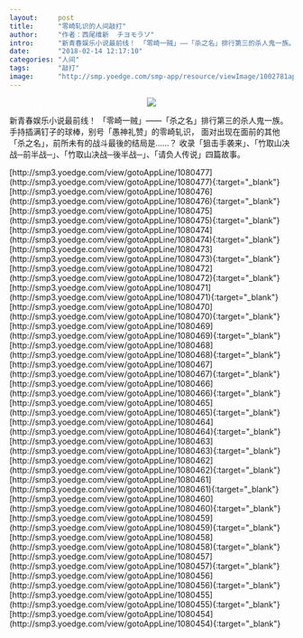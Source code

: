 ```yaml
---
layout:     post
title:      "零崎轧识的人间敲打"
author:     "作者：西尾维新  チヨモラソ"
intro:      "新青春娱乐小说最前线！ 「零崎一贼」——「杀之名」排行第三的杀人鬼一族。 手持插满钉子的球棒，别号「愚神礼赞」的零崎轧识， 面对出现在面前的其他「杀之名」，前所未有的战斗最後的结局是……？ 收录「狙击手袭来」、「竹取山决战─前半战─」、「竹取山决战─後半战─」、「请负人传说」四篇故事。"
date:       "2018-02-14 12:17:10"
categories: "人间"
tags:       "敲打"
image:      "http://smp.yoedge.com/smp-app/resource/viewImage/1002781appline.png"
---
```

<div style="text-align: center">
<p><img src="http://smp.yoedge.com/smp-app/resource/viewImage/1002781appline.png"/></p>
</div>
<p class="post-meta">
<span>新青春娱乐小说最前线！ 「零崎一贼」——「杀之名」排行第三的杀人鬼一族。 手持插满钉子的球棒，别号「愚神礼赞」的零崎轧识， 面对出现在面前的其他「杀之名」，前所未有的战斗最後的结局是……？ 收录「狙击手袭来」、「竹取山决战─前半战─」、「竹取山决战─後半战─」、「请负人传说」四篇故事。</span>
</p>
[http://smp3.yoedge.com/view/gotoAppLine/1080477](http://smp3.yoedge.com/view/gotoAppLine/1080477){:target="_blank"}
[http://smp3.yoedge.com/view/gotoAppLine/1080476](http://smp3.yoedge.com/view/gotoAppLine/1080476){:target="_blank"}
[http://smp3.yoedge.com/view/gotoAppLine/1080475](http://smp3.yoedge.com/view/gotoAppLine/1080475){:target="_blank"}
[http://smp3.yoedge.com/view/gotoAppLine/1080474](http://smp3.yoedge.com/view/gotoAppLine/1080474){:target="_blank"}
[http://smp3.yoedge.com/view/gotoAppLine/1080473](http://smp3.yoedge.com/view/gotoAppLine/1080473){:target="_blank"}
[http://smp3.yoedge.com/view/gotoAppLine/1080472](http://smp3.yoedge.com/view/gotoAppLine/1080472){:target="_blank"}
[http://smp3.yoedge.com/view/gotoAppLine/1080471](http://smp3.yoedge.com/view/gotoAppLine/1080471){:target="_blank"}
[http://smp3.yoedge.com/view/gotoAppLine/1080470](http://smp3.yoedge.com/view/gotoAppLine/1080470){:target="_blank"}
[http://smp3.yoedge.com/view/gotoAppLine/1080469](http://smp3.yoedge.com/view/gotoAppLine/1080469){:target="_blank"}
[http://smp3.yoedge.com/view/gotoAppLine/1080468](http://smp3.yoedge.com/view/gotoAppLine/1080468){:target="_blank"}
[http://smp3.yoedge.com/view/gotoAppLine/1080467](http://smp3.yoedge.com/view/gotoAppLine/1080467){:target="_blank"}
[http://smp3.yoedge.com/view/gotoAppLine/1080466](http://smp3.yoedge.com/view/gotoAppLine/1080466){:target="_blank"}
[http://smp3.yoedge.com/view/gotoAppLine/1080465](http://smp3.yoedge.com/view/gotoAppLine/1080465){:target="_blank"}
[http://smp3.yoedge.com/view/gotoAppLine/1080464](http://smp3.yoedge.com/view/gotoAppLine/1080464){:target="_blank"}
[http://smp3.yoedge.com/view/gotoAppLine/1080463](http://smp3.yoedge.com/view/gotoAppLine/1080463){:target="_blank"}
[http://smp3.yoedge.com/view/gotoAppLine/1080462](http://smp3.yoedge.com/view/gotoAppLine/1080462){:target="_blank"}
[http://smp3.yoedge.com/view/gotoAppLine/1080461](http://smp3.yoedge.com/view/gotoAppLine/1080461){:target="_blank"}
[http://smp3.yoedge.com/view/gotoAppLine/1080460](http://smp3.yoedge.com/view/gotoAppLine/1080460){:target="_blank"}
[http://smp3.yoedge.com/view/gotoAppLine/1080459](http://smp3.yoedge.com/view/gotoAppLine/1080459){:target="_blank"}
[http://smp3.yoedge.com/view/gotoAppLine/1080458](http://smp3.yoedge.com/view/gotoAppLine/1080458){:target="_blank"}
[http://smp3.yoedge.com/view/gotoAppLine/1080457](http://smp3.yoedge.com/view/gotoAppLine/1080457){:target="_blank"}
[http://smp3.yoedge.com/view/gotoAppLine/1080456](http://smp3.yoedge.com/view/gotoAppLine/1080456){:target="_blank"}
[http://smp3.yoedge.com/view/gotoAppLine/1080455](http://smp3.yoedge.com/view/gotoAppLine/1080455){:target="_blank"}
[http://smp3.yoedge.com/view/gotoAppLine/1080454](http://smp3.yoedge.com/view/gotoAppLine/1080454){:target="_blank"}



